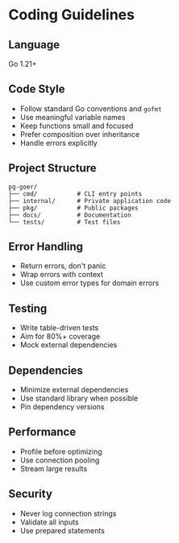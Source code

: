 # Coding Guidelines

## Language
Go 1.21+

## Code Style
- Follow standard Go conventions and `gofmt`
- Use meaningful variable names
- Keep functions small and focused
- Prefer composition over inheritance
- Handle errors explicitly

## Project Structure
```
pg-goer/
├── cmd/           # CLI entry points
├── internal/      # Private application code
├── pkg/           # Public packages
├── docs/          # Documentation
└── tests/         # Test files
```

## Error Handling
- Return errors, don't panic
- Wrap errors with context
- Use custom error types for domain errors

## Testing
- Write table-driven tests
- Aim for 80%+ coverage
- Mock external dependencies

## Dependencies
- Minimize external dependencies
- Use standard library when possible
- Pin dependency versions

## Performance
- Profile before optimizing
- Use connection pooling
- Stream large results

## Security
- Never log connection strings
- Validate all inputs
- Use prepared statements
